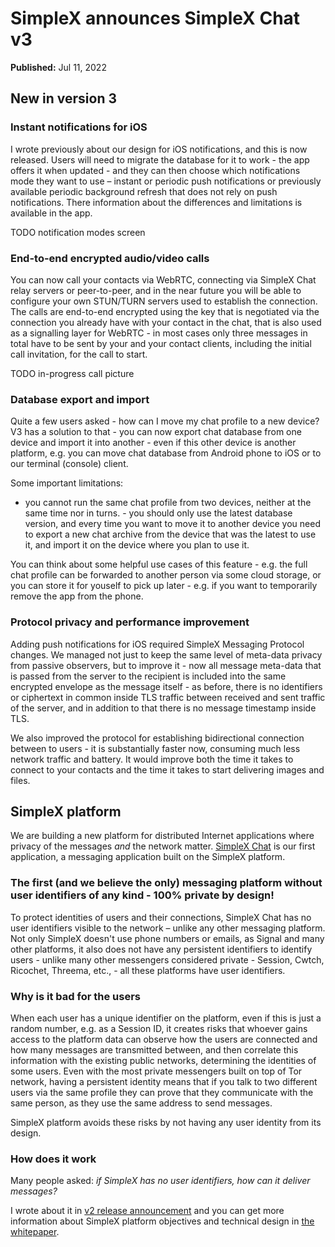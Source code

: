 # SimpleX announces SimpleX Chat v3

**Published:** Jul 11, 2022

## New in version 3

### Instant notifications for iOS

I wrote previously about our design for iOS notifications, and this is now released. Users will need to migrate the database for it to work - the app offers it when updated - and they can then choose which notifications mode they want to use – instant or periodic push notifications or previously available periodic background refresh that does not rely on push notifications. There information about the differences and limitations is available in the app.

TODO notification modes screen

### End-to-end encrypted audio/video calls

You can now call your contacts via WebRTC, connecting via SimpleX Chat relay servers or peer-to-peer, and in the near future you will be able to configure your own STUN/TURN servers used to establish the connection. The calls are end-to-end encrypted using the key that is negotiated via the connection you already have with your contact in the chat, that is also used as a signalling layer for WebRTC - in most cases only three messages in total have to be sent by your and your contact clients, including the initial call invitation, for the call to start.

TODO in-progress call picture

### Database export and import

Quite a few users asked - how can I move my chat profile to a new device? V3 has a solution to that - you can now export chat database from one device and import it into another - even if this other device is another platform, e.g. you can move chat database from Android phone to iOS or to our terminal (console) client.

Some important limitations:

- you cannot run the same chat profile from two devices, neither at the same time nor in turns. - you should only use the latest database version, and every time you want to move it to another device you need to export a new chat archive from the device that was the latest to use it, and import it on the device where you plan to use it.

You can think about some helpful use cases of this feature - e.g. the full chat profile can be forwarded to another person via some cloud storage, or you can store it for youself to pick up later - e.g. if you want to temporarily remove the app from the phone.

### Protocol privacy and performance improvement

Adding push notifications for iOS required SimpleX Messaging Protocol changes. We managed not just to keep the same level of meta-data privacy from passive observers, but to improve it - now all message meta-data that is passed from the server to the recipient is included into the same encrypted envelope as the message itself - as before, there is no identifiers or ciphertext in common inside TLS traffic between received and sent traffic of the server, and in addition to that there is no message timestamp inside TLS.

We also improved the protocol for establishing bidirectional connection between to users - it is substantially faster now, consuming much less network traffic and battery. It would improve both the time it takes to connect to your contacts and the time it takes to start delivering images and files.

## SimpleX platform

We are building a new platform for distributed Internet applications where privacy of the messages _and_ the network matter. [SimpleX Chat](https://github.com/simplex-chat/simplex-chat) is our first application, a messaging application built on the SimpleX platform.

### The first (and we believe the only) messaging platform without user identifiers of any kind - 100% private by design!

To protect identities of users and their connections, SimpleX Chat has no user identifiers visible to the network – unlike any other messaging platform. Not only SimpleX doesn't use phone numbers or emails, as Signal and many other platforms, it also does not have any persistent identifiers to identify users - unlike many other messengers considered private - Session, Cwtch, Ricochet, Threema, etc., - all these platforms have user identifiers.

### Why is it bad for the users

When each user has a unique identifier on the platform, even if this is just a random number, e.g. as a Session ID, it creates risks that whoever gains access to the platform data can observe how the users are connected and how many messages are transmitted between, and then correlate this information with the existing public networks, determining the identities of some users. Even with the most private messengers built on top of Tor network, having a persistent identity means that if you talk to two different users via the same profile they can prove that they communicate with the same person, as they use the same address to send messages.

SimpleX platform avoids these risks by not having any user identity from its design.

### How does it work

Many people asked: _if SimpleX has no user identifiers, how can it deliver messages?_

I wrote about it in [v2 release announcement](./20220511-simplex-chat-v2-images-files.md) and you can get more information about SimpleX platform objectives and technical design in [the whitepaper](https://github.com/simplex-chat/simplexmq/blob/master/protocol/overview-tjr.md).

